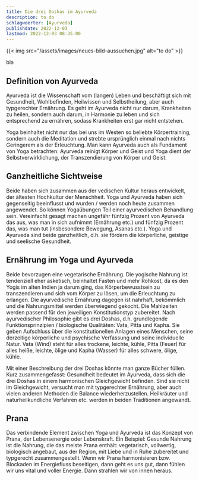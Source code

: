 ```yaml
---
title: Die drei Doshas im Ayurveda
description: to do
schlagwoerter: [Ayurveda]
publishdate: 2022-12-03
lastmod: 2022-12-03 08:35:00
---
```


{{< img src="/assets/images/neues-bild-aussuchen.jpg" alt="to do" >}}

bla


## Definition von Ayurveda

Ayurveda ist die Wissenschaft vom (langen) Leben und beschäftigt sich mit Gesundheit, Wohlbefinden, Heilwissen und Selbstheilung, aber auch typgerechter Ernährung. Es geht im Ayurveda nicht nur darum, Krankheiten zu heilen, sondern auch darum, in Harmonie zu leben und sich entsprechend zu ernähren, sodass Krankheiten erst gar nicht entstehen.

Yoga beinhaltet nicht nur das bei uns im Westen so beliebte Körpertraining, sondern auch die Meditation und strebte ursprünglich einmal nach nichts Geringerem als der Erleuchtung. Man kann Ayurveda auch als Fundament von Yoga betrachten: Ayurveda reinigt Körper und Geist und Yoga dient der Selbstverwirklichung, der Transzendierung von Körper und Geist. 


## Ganzheitliche Sichtweise

Beide haben sich zusammen aus der vedischen Kultur heraus entwickelt, der ältesten Hochkultur der Menschheit. Yoga und Ayurveda haben sich gegenseitig beeinflusst und wurden / werden noch heute zusammen angewendet. So können Yogaübungen Teil einer ayurvedischen Behandlung sein. Vereinfacht gesagt machen ungefähr fünfzig Prozent von Ayurveda das aus, was man in sich aufnimmt (Ernährung etc.) und fünfzig Prozent das, was man tut (insbesondere Bewegung, Asanas etc.). Yoga und Ayurveda sind beide ganzheitlich, d.h. sie fördern die körperliche, geistige und seelische Gesundheit.


## Ernährung im Yoga und Ayurveda

Beide bevorzugen eine vegetarische Ernährung. Die yogische Nahrung ist tendenziell eher asketisch, beinhaltet Fasten und mehr Rohkost, da es den Yogis im alten Indien ja darum ging, das Körperbewusstsein zu transzendieren und sich vom Körper zu lösen, um die Erleuchtung zu erlangen. Die ayurvedische Ernährung dagegen ist nahrhaft, bekömmlich und die Nahrungsmittel werden überwiegend gekocht. Die Mahlzeiten werden passend für den jeweiligen Konstitutionstyp zubereitet. Nach ayurvedischer Philosophie gibt es drei Doshas, d.h. grundlegende Funktionsprinzipien / biologische Qualitäten: Vata, Pitta und Kapha. Sie geben Aufschluss über die konstitutionellen Anlagen eines Menschen, seine derzeitige körperliche und psychische Verfassung und seine individuelle Natur. Vata (Wind) steht für alles trockene, leichte, kühle, Pitta (Feuer) für alles heiße, leichte, ölige und Kapha (Wasser) für alles schwere, ölige, kühle.

Mit einer Beschreibung der drei Doshas könnte man ganze Bücher füllen. Kurz zusammengefasst: Gesundheit bedeutet im Ayurveda, dass sich die drei Doshas in einem harmonischen Gleichgewicht befinden. Sind sie nicht im Gleichgewicht, versucht man mit typgerechter Ernährung, aber auch vielen anderen Methoden die Balance wiederherzustellen. Heilkräuter und naturheilkundliche Verfahren etc. werden in beiden Traditionen angewandt.


## Prana

Das verbindende Element zwischen Yoga und Ayurveda ist das Konzept von Prana, der Lebensenergie oder Lebenskraft. Ein Beispiel: Gesunde Nahrung ist die Nahrung, die das meiste Prana enthält: vegetarisch, vollwertig, biologisch angebaut, aus der Region, mit Liebe und in Ruhe zubereitet und typgerecht zusammengestellt. Wenn wir Prana harmonisieren bzw. Blockaden im Energiefluss beseitigen, dann geht es uns gut, dann fühlen wir uns vital und voller Energie. Dann strahlen wir von innen heraus.



